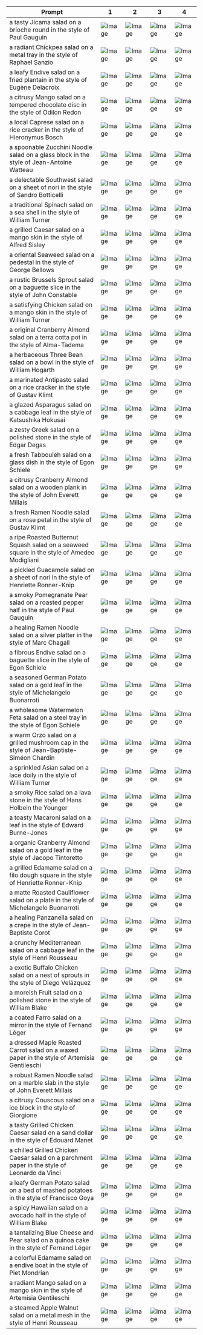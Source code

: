 | Prompt | 1 | 2 | 3 | 4 |
|-|-|-|-|-|
| a tasty Jicama salad on a brioche round in the style of Paul Gauguin | ![Image](https://salad-benchmark-public-assets.s3.us-east-2.amazonaws.com/sdxl/3f383ab0-f1fa-4f6e-be80-d3b1ec941c82-0.jpg) | ![Image](https://salad-benchmark-public-assets.s3.us-east-2.amazonaws.com/sdxl/3f383ab0-f1fa-4f6e-be80-d3b1ec941c82-1.jpg) | ![Image](https://salad-benchmark-public-assets.s3.us-east-2.amazonaws.com/sdxl/3f383ab0-f1fa-4f6e-be80-d3b1ec941c82-2.jpg) | ![Image](https://salad-benchmark-public-assets.s3.us-east-2.amazonaws.com/sdxl/3f383ab0-f1fa-4f6e-be80-d3b1ec941c82-3.jpg) |
| a radiant Chickpea salad on a metal tray in the style of Raphael Sanzio | ![Image](https://salad-benchmark-public-assets.s3.us-east-2.amazonaws.com/sdxl/7358f75f-28ac-4695-a1e3-a6a5235378d9-0.jpg) | ![Image](https://salad-benchmark-public-assets.s3.us-east-2.amazonaws.com/sdxl/7358f75f-28ac-4695-a1e3-a6a5235378d9-1.jpg) | ![Image](https://salad-benchmark-public-assets.s3.us-east-2.amazonaws.com/sdxl/7358f75f-28ac-4695-a1e3-a6a5235378d9-2.jpg) | ![Image](https://salad-benchmark-public-assets.s3.us-east-2.amazonaws.com/sdxl/7358f75f-28ac-4695-a1e3-a6a5235378d9-3.jpg) |
| a leafy Endive salad on a fried plantain in the style of Eugène Delacroix | ![Image](https://salad-benchmark-public-assets.s3.us-east-2.amazonaws.com/sdxl/b40adb65-3f1e-4977-bc30-890a40920926-0.jpg) | ![Image](https://salad-benchmark-public-assets.s3.us-east-2.amazonaws.com/sdxl/b40adb65-3f1e-4977-bc30-890a40920926-1.jpg) | ![Image](https://salad-benchmark-public-assets.s3.us-east-2.amazonaws.com/sdxl/b40adb65-3f1e-4977-bc30-890a40920926-2.jpg) | ![Image](https://salad-benchmark-public-assets.s3.us-east-2.amazonaws.com/sdxl/b40adb65-3f1e-4977-bc30-890a40920926-3.jpg) |
| a citrusy Mango salad on a tempered chocolate disc in the style of Odilon Redon | ![Image](https://salad-benchmark-public-assets.s3.us-east-2.amazonaws.com/sdxl/a35e23bf-000e-4b41-97bf-0d3d50c2ecd1-0.jpg) | ![Image](https://salad-benchmark-public-assets.s3.us-east-2.amazonaws.com/sdxl/a35e23bf-000e-4b41-97bf-0d3d50c2ecd1-1.jpg) | ![Image](https://salad-benchmark-public-assets.s3.us-east-2.amazonaws.com/sdxl/a35e23bf-000e-4b41-97bf-0d3d50c2ecd1-2.jpg) | ![Image](https://salad-benchmark-public-assets.s3.us-east-2.amazonaws.com/sdxl/a35e23bf-000e-4b41-97bf-0d3d50c2ecd1-3.jpg) |
| a local Caprese salad on a rice cracker in the style of Hieronymus Bosch | ![Image](https://salad-benchmark-public-assets.s3.us-east-2.amazonaws.com/sdxl/d654ac85-9fba-4f87-bc5d-e84086335695-0.jpg) | ![Image](https://salad-benchmark-public-assets.s3.us-east-2.amazonaws.com/sdxl/d654ac85-9fba-4f87-bc5d-e84086335695-1.jpg) | ![Image](https://salad-benchmark-public-assets.s3.us-east-2.amazonaws.com/sdxl/d654ac85-9fba-4f87-bc5d-e84086335695-2.jpg) | ![Image](https://salad-benchmark-public-assets.s3.us-east-2.amazonaws.com/sdxl/d654ac85-9fba-4f87-bc5d-e84086335695-3.jpg) |
| a spoonable Zucchini Noodle salad on a glass block in the style of Jean-Antoine Watteau | ![Image](https://salad-benchmark-public-assets.s3.us-east-2.amazonaws.com/sdxl/87eb1f0f-2b0c-4634-91d0-f18d8ad57843-0.jpg) | ![Image](https://salad-benchmark-public-assets.s3.us-east-2.amazonaws.com/sdxl/87eb1f0f-2b0c-4634-91d0-f18d8ad57843-1.jpg) | ![Image](https://salad-benchmark-public-assets.s3.us-east-2.amazonaws.com/sdxl/87eb1f0f-2b0c-4634-91d0-f18d8ad57843-2.jpg) | ![Image](https://salad-benchmark-public-assets.s3.us-east-2.amazonaws.com/sdxl/87eb1f0f-2b0c-4634-91d0-f18d8ad57843-3.jpg) |
| a delectable Southwest salad on a sheet of nori in the style of Sandro Botticelli | ![Image](https://salad-benchmark-public-assets.s3.us-east-2.amazonaws.com/sdxl/48cc4a58-96b4-46dd-89b5-5b3c75f1498e-0.jpg) | ![Image](https://salad-benchmark-public-assets.s3.us-east-2.amazonaws.com/sdxl/48cc4a58-96b4-46dd-89b5-5b3c75f1498e-1.jpg) | ![Image](https://salad-benchmark-public-assets.s3.us-east-2.amazonaws.com/sdxl/48cc4a58-96b4-46dd-89b5-5b3c75f1498e-2.jpg) | ![Image](https://salad-benchmark-public-assets.s3.us-east-2.amazonaws.com/sdxl/48cc4a58-96b4-46dd-89b5-5b3c75f1498e-3.jpg) |
| a traditional Spinach salad on a sea shell in the style of William Turner | ![Image](https://salad-benchmark-public-assets.s3.us-east-2.amazonaws.com/sdxl/9d838ad2-0c32-4d00-9707-0881d779632b-0.jpg) | ![Image](https://salad-benchmark-public-assets.s3.us-east-2.amazonaws.com/sdxl/9d838ad2-0c32-4d00-9707-0881d779632b-1.jpg) | ![Image](https://salad-benchmark-public-assets.s3.us-east-2.amazonaws.com/sdxl/9d838ad2-0c32-4d00-9707-0881d779632b-2.jpg) | ![Image](https://salad-benchmark-public-assets.s3.us-east-2.amazonaws.com/sdxl/9d838ad2-0c32-4d00-9707-0881d779632b-3.jpg) |
| a grilled Caesar salad on a mango skin in the style of Alfred Sisley | ![Image](https://salad-benchmark-public-assets.s3.us-east-2.amazonaws.com/sdxl/7087fe69-0865-4ddc-8d5a-5f04c61f7042-0.jpg) | ![Image](https://salad-benchmark-public-assets.s3.us-east-2.amazonaws.com/sdxl/7087fe69-0865-4ddc-8d5a-5f04c61f7042-1.jpg) | ![Image](https://salad-benchmark-public-assets.s3.us-east-2.amazonaws.com/sdxl/7087fe69-0865-4ddc-8d5a-5f04c61f7042-2.jpg) | ![Image](https://salad-benchmark-public-assets.s3.us-east-2.amazonaws.com/sdxl/7087fe69-0865-4ddc-8d5a-5f04c61f7042-3.jpg) |
| a oriental Seaweed salad on a pedestal in the style of George Bellows | ![Image](https://salad-benchmark-public-assets.s3.us-east-2.amazonaws.com/sdxl/dfff6943-42f3-4b44-803c-5d6ba351e104-0.jpg) | ![Image](https://salad-benchmark-public-assets.s3.us-east-2.amazonaws.com/sdxl/dfff6943-42f3-4b44-803c-5d6ba351e104-1.jpg) | ![Image](https://salad-benchmark-public-assets.s3.us-east-2.amazonaws.com/sdxl/dfff6943-42f3-4b44-803c-5d6ba351e104-2.jpg) | ![Image](https://salad-benchmark-public-assets.s3.us-east-2.amazonaws.com/sdxl/dfff6943-42f3-4b44-803c-5d6ba351e104-3.jpg) |
| a rustic Brussels Sprout salad on a baguette slice in the style of John Constable | ![Image](https://salad-benchmark-public-assets.s3.us-east-2.amazonaws.com/sdxl/f8ea5971-7f32-4ce6-a018-705bdf422991-0.jpg) | ![Image](https://salad-benchmark-public-assets.s3.us-east-2.amazonaws.com/sdxl/f8ea5971-7f32-4ce6-a018-705bdf422991-1.jpg) | ![Image](https://salad-benchmark-public-assets.s3.us-east-2.amazonaws.com/sdxl/f8ea5971-7f32-4ce6-a018-705bdf422991-2.jpg) | ![Image](https://salad-benchmark-public-assets.s3.us-east-2.amazonaws.com/sdxl/f8ea5971-7f32-4ce6-a018-705bdf422991-3.jpg) |
| a satisfying Chicken salad on a mango skin in the style of William Turner | ![Image](https://salad-benchmark-public-assets.s3.us-east-2.amazonaws.com/sdxl/ed4b8619-1115-4e3f-9ed7-a675825f76aa-0.jpg) | ![Image](https://salad-benchmark-public-assets.s3.us-east-2.amazonaws.com/sdxl/ed4b8619-1115-4e3f-9ed7-a675825f76aa-1.jpg) | ![Image](https://salad-benchmark-public-assets.s3.us-east-2.amazonaws.com/sdxl/ed4b8619-1115-4e3f-9ed7-a675825f76aa-2.jpg) | ![Image](https://salad-benchmark-public-assets.s3.us-east-2.amazonaws.com/sdxl/ed4b8619-1115-4e3f-9ed7-a675825f76aa-3.jpg) |
| a original Cranberry Almond salad on a terra cotta pot in the style of Alma-Tadema | ![Image](https://salad-benchmark-public-assets.s3.us-east-2.amazonaws.com/sdxl/5fed1876-3ec8-4272-b4ae-e7cdc7f7574e-0.jpg) | ![Image](https://salad-benchmark-public-assets.s3.us-east-2.amazonaws.com/sdxl/5fed1876-3ec8-4272-b4ae-e7cdc7f7574e-1.jpg) | ![Image](https://salad-benchmark-public-assets.s3.us-east-2.amazonaws.com/sdxl/5fed1876-3ec8-4272-b4ae-e7cdc7f7574e-2.jpg) | ![Image](https://salad-benchmark-public-assets.s3.us-east-2.amazonaws.com/sdxl/5fed1876-3ec8-4272-b4ae-e7cdc7f7574e-3.jpg) |
| a herbaceous Three Bean salad on a bowl in the style of William Hogarth | ![Image](https://salad-benchmark-public-assets.s3.us-east-2.amazonaws.com/sdxl/58211420-85a8-453f-b468-6c43082af041-0.jpg) | ![Image](https://salad-benchmark-public-assets.s3.us-east-2.amazonaws.com/sdxl/58211420-85a8-453f-b468-6c43082af041-1.jpg) | ![Image](https://salad-benchmark-public-assets.s3.us-east-2.amazonaws.com/sdxl/58211420-85a8-453f-b468-6c43082af041-2.jpg) | ![Image](https://salad-benchmark-public-assets.s3.us-east-2.amazonaws.com/sdxl/58211420-85a8-453f-b468-6c43082af041-3.jpg) |
| a marinated Antipasto salad on a rice cracker in the style of Gustav Klimt | ![Image](https://salad-benchmark-public-assets.s3.us-east-2.amazonaws.com/sdxl/040eec65-6da4-438d-8ad8-d5cae5df34fa-0.jpg) | ![Image](https://salad-benchmark-public-assets.s3.us-east-2.amazonaws.com/sdxl/040eec65-6da4-438d-8ad8-d5cae5df34fa-1.jpg) | ![Image](https://salad-benchmark-public-assets.s3.us-east-2.amazonaws.com/sdxl/040eec65-6da4-438d-8ad8-d5cae5df34fa-2.jpg) | ![Image](https://salad-benchmark-public-assets.s3.us-east-2.amazonaws.com/sdxl/040eec65-6da4-438d-8ad8-d5cae5df34fa-3.jpg) |
| a glazed Asparagus salad on a cabbage leaf in the style of Katsushika Hokusai | ![Image](https://salad-benchmark-public-assets.s3.us-east-2.amazonaws.com/sdxl/1d4170af-7527-49a0-87b6-7c5d21a2cdb1-0.jpg) | ![Image](https://salad-benchmark-public-assets.s3.us-east-2.amazonaws.com/sdxl/1d4170af-7527-49a0-87b6-7c5d21a2cdb1-1.jpg) | ![Image](https://salad-benchmark-public-assets.s3.us-east-2.amazonaws.com/sdxl/1d4170af-7527-49a0-87b6-7c5d21a2cdb1-2.jpg) | ![Image](https://salad-benchmark-public-assets.s3.us-east-2.amazonaws.com/sdxl/1d4170af-7527-49a0-87b6-7c5d21a2cdb1-3.jpg) |
| a zesty Greek salad on a polished stone in the style of Edgar Degas | ![Image](https://salad-benchmark-public-assets.s3.us-east-2.amazonaws.com/sdxl/e2d5bfa2-9358-4d74-9707-488972cf9d28-0.jpg) | ![Image](https://salad-benchmark-public-assets.s3.us-east-2.amazonaws.com/sdxl/e2d5bfa2-9358-4d74-9707-488972cf9d28-1.jpg) | ![Image](https://salad-benchmark-public-assets.s3.us-east-2.amazonaws.com/sdxl/e2d5bfa2-9358-4d74-9707-488972cf9d28-2.jpg) | ![Image](https://salad-benchmark-public-assets.s3.us-east-2.amazonaws.com/sdxl/e2d5bfa2-9358-4d74-9707-488972cf9d28-3.jpg) |
| a fresh Tabbouleh salad on a glass dish in the style of Egon Schiele | ![Image](https://salad-benchmark-public-assets.s3.us-east-2.amazonaws.com/sdxl/1f4675cb-de34-4065-bebc-88c64e7b2533-0.jpg) | ![Image](https://salad-benchmark-public-assets.s3.us-east-2.amazonaws.com/sdxl/1f4675cb-de34-4065-bebc-88c64e7b2533-1.jpg) | ![Image](https://salad-benchmark-public-assets.s3.us-east-2.amazonaws.com/sdxl/1f4675cb-de34-4065-bebc-88c64e7b2533-2.jpg) | ![Image](https://salad-benchmark-public-assets.s3.us-east-2.amazonaws.com/sdxl/1f4675cb-de34-4065-bebc-88c64e7b2533-3.jpg) |
| a citrusy Cranberry Almond salad on a wooden plank in the style of John Everett Millais | ![Image](https://salad-benchmark-public-assets.s3.us-east-2.amazonaws.com/sdxl/44d36bb5-18a6-4dd2-9d13-1996ecad49ee-0.jpg) | ![Image](https://salad-benchmark-public-assets.s3.us-east-2.amazonaws.com/sdxl/44d36bb5-18a6-4dd2-9d13-1996ecad49ee-1.jpg) | ![Image](https://salad-benchmark-public-assets.s3.us-east-2.amazonaws.com/sdxl/44d36bb5-18a6-4dd2-9d13-1996ecad49ee-2.jpg) | ![Image](https://salad-benchmark-public-assets.s3.us-east-2.amazonaws.com/sdxl/44d36bb5-18a6-4dd2-9d13-1996ecad49ee-3.jpg) |
| a fresh Ramen Noodle salad on a rose petal in the style of Gustav Klimt | ![Image](https://salad-benchmark-public-assets.s3.us-east-2.amazonaws.com/sdxl/9c30c161-dabb-4aee-a77f-f0e8101c4773-0.jpg) | ![Image](https://salad-benchmark-public-assets.s3.us-east-2.amazonaws.com/sdxl/9c30c161-dabb-4aee-a77f-f0e8101c4773-1.jpg) | ![Image](https://salad-benchmark-public-assets.s3.us-east-2.amazonaws.com/sdxl/9c30c161-dabb-4aee-a77f-f0e8101c4773-2.jpg) | ![Image](https://salad-benchmark-public-assets.s3.us-east-2.amazonaws.com/sdxl/9c30c161-dabb-4aee-a77f-f0e8101c4773-3.jpg) |
| a ripe Roasted Butternut Squash salad on a seaweed square in the style of Amedeo Modigliani | ![Image](https://salad-benchmark-public-assets.s3.us-east-2.amazonaws.com/sdxl/5e90e4b4-2354-4270-8b33-c40faf9676e8-0.jpg) | ![Image](https://salad-benchmark-public-assets.s3.us-east-2.amazonaws.com/sdxl/5e90e4b4-2354-4270-8b33-c40faf9676e8-1.jpg) | ![Image](https://salad-benchmark-public-assets.s3.us-east-2.amazonaws.com/sdxl/5e90e4b4-2354-4270-8b33-c40faf9676e8-2.jpg) | ![Image](https://salad-benchmark-public-assets.s3.us-east-2.amazonaws.com/sdxl/5e90e4b4-2354-4270-8b33-c40faf9676e8-3.jpg) |
| a pickled Guacamole salad on a sheet of nori in the style of Henriette Ronner-Knip | ![Image](https://salad-benchmark-public-assets.s3.us-east-2.amazonaws.com/sdxl/cd3fe9cf-d52a-4435-b62e-14f6d30b62f0-0.jpg) | ![Image](https://salad-benchmark-public-assets.s3.us-east-2.amazonaws.com/sdxl/cd3fe9cf-d52a-4435-b62e-14f6d30b62f0-1.jpg) | ![Image](https://salad-benchmark-public-assets.s3.us-east-2.amazonaws.com/sdxl/cd3fe9cf-d52a-4435-b62e-14f6d30b62f0-2.jpg) | ![Image](https://salad-benchmark-public-assets.s3.us-east-2.amazonaws.com/sdxl/cd3fe9cf-d52a-4435-b62e-14f6d30b62f0-3.jpg) |
| a smoky Pomegranate Pear salad on a roasted pepper half in the style of Paul Gauguin | ![Image](https://salad-benchmark-public-assets.s3.us-east-2.amazonaws.com/sdxl/8aca1e12-69e4-4716-a0e9-eca18e0b48cc-0.jpg) | ![Image](https://salad-benchmark-public-assets.s3.us-east-2.amazonaws.com/sdxl/8aca1e12-69e4-4716-a0e9-eca18e0b48cc-1.jpg) | ![Image](https://salad-benchmark-public-assets.s3.us-east-2.amazonaws.com/sdxl/8aca1e12-69e4-4716-a0e9-eca18e0b48cc-2.jpg) | ![Image](https://salad-benchmark-public-assets.s3.us-east-2.amazonaws.com/sdxl/8aca1e12-69e4-4716-a0e9-eca18e0b48cc-3.jpg) |
| a healing Ramen Noodle salad on a silver platter in the style of Marc Chagall | ![Image](https://salad-benchmark-public-assets.s3.us-east-2.amazonaws.com/sdxl/e9c5100e-8e98-4b74-9971-cce1675de9d3-0.jpg) | ![Image](https://salad-benchmark-public-assets.s3.us-east-2.amazonaws.com/sdxl/e9c5100e-8e98-4b74-9971-cce1675de9d3-1.jpg) | ![Image](https://salad-benchmark-public-assets.s3.us-east-2.amazonaws.com/sdxl/e9c5100e-8e98-4b74-9971-cce1675de9d3-2.jpg) | ![Image](https://salad-benchmark-public-assets.s3.us-east-2.amazonaws.com/sdxl/e9c5100e-8e98-4b74-9971-cce1675de9d3-3.jpg) |
| a fibrous Endive salad on a baguette slice in the style of Egon Schiele | ![Image](https://salad-benchmark-public-assets.s3.us-east-2.amazonaws.com/sdxl/ab8c989f-af10-4e45-869b-adbdc14ca46f-0.jpg) | ![Image](https://salad-benchmark-public-assets.s3.us-east-2.amazonaws.com/sdxl/ab8c989f-af10-4e45-869b-adbdc14ca46f-1.jpg) | ![Image](https://salad-benchmark-public-assets.s3.us-east-2.amazonaws.com/sdxl/ab8c989f-af10-4e45-869b-adbdc14ca46f-2.jpg) | ![Image](https://salad-benchmark-public-assets.s3.us-east-2.amazonaws.com/sdxl/ab8c989f-af10-4e45-869b-adbdc14ca46f-3.jpg) |
| a seasoned German Potato salad on a gold leaf in the style of Michelangelo Buonarroti | ![Image](https://salad-benchmark-public-assets.s3.us-east-2.amazonaws.com/sdxl/9125f95a-a83f-4558-8667-13954a4b7d5d-0.jpg) | ![Image](https://salad-benchmark-public-assets.s3.us-east-2.amazonaws.com/sdxl/9125f95a-a83f-4558-8667-13954a4b7d5d-1.jpg) | ![Image](https://salad-benchmark-public-assets.s3.us-east-2.amazonaws.com/sdxl/9125f95a-a83f-4558-8667-13954a4b7d5d-2.jpg) | ![Image](https://salad-benchmark-public-assets.s3.us-east-2.amazonaws.com/sdxl/9125f95a-a83f-4558-8667-13954a4b7d5d-3.jpg) |
| a wholesome Watermelon Feta salad on a steel tray in the style of Egon Schiele | ![Image](https://salad-benchmark-public-assets.s3.us-east-2.amazonaws.com/sdxl/47126394-c40a-40e1-9626-723963e9f6f7-0.jpg) | ![Image](https://salad-benchmark-public-assets.s3.us-east-2.amazonaws.com/sdxl/47126394-c40a-40e1-9626-723963e9f6f7-1.jpg) | ![Image](https://salad-benchmark-public-assets.s3.us-east-2.amazonaws.com/sdxl/47126394-c40a-40e1-9626-723963e9f6f7-2.jpg) | ![Image](https://salad-benchmark-public-assets.s3.us-east-2.amazonaws.com/sdxl/47126394-c40a-40e1-9626-723963e9f6f7-3.jpg) |
| a warm Orzo salad on a grilled mushroom cap in the style of Jean-Baptiste-Siméon Chardin | ![Image](https://salad-benchmark-public-assets.s3.us-east-2.amazonaws.com/sdxl/e7a4ffad-1709-4070-a7ca-99a0bd93efae-0.jpg) | ![Image](https://salad-benchmark-public-assets.s3.us-east-2.amazonaws.com/sdxl/e7a4ffad-1709-4070-a7ca-99a0bd93efae-1.jpg) | ![Image](https://salad-benchmark-public-assets.s3.us-east-2.amazonaws.com/sdxl/e7a4ffad-1709-4070-a7ca-99a0bd93efae-2.jpg) | ![Image](https://salad-benchmark-public-assets.s3.us-east-2.amazonaws.com/sdxl/e7a4ffad-1709-4070-a7ca-99a0bd93efae-3.jpg) |
| a sprinkled Asian salad on a lace doily in the style of William Turner | ![Image](https://salad-benchmark-public-assets.s3.us-east-2.amazonaws.com/sdxl/60bb88b3-858a-44a5-8858-439d02c095d4-0.jpg) | ![Image](https://salad-benchmark-public-assets.s3.us-east-2.amazonaws.com/sdxl/60bb88b3-858a-44a5-8858-439d02c095d4-1.jpg) | ![Image](https://salad-benchmark-public-assets.s3.us-east-2.amazonaws.com/sdxl/60bb88b3-858a-44a5-8858-439d02c095d4-2.jpg) | ![Image](https://salad-benchmark-public-assets.s3.us-east-2.amazonaws.com/sdxl/60bb88b3-858a-44a5-8858-439d02c095d4-3.jpg) |
| a smoky Rice salad on a lava stone in the style of Hans Holbein the Younger | ![Image](https://salad-benchmark-public-assets.s3.us-east-2.amazonaws.com/sdxl/71c2b552-d5ee-4fbe-b926-ee6970eaeff5-0.jpg) | ![Image](https://salad-benchmark-public-assets.s3.us-east-2.amazonaws.com/sdxl/71c2b552-d5ee-4fbe-b926-ee6970eaeff5-1.jpg) | ![Image](https://salad-benchmark-public-assets.s3.us-east-2.amazonaws.com/sdxl/71c2b552-d5ee-4fbe-b926-ee6970eaeff5-2.jpg) | ![Image](https://salad-benchmark-public-assets.s3.us-east-2.amazonaws.com/sdxl/71c2b552-d5ee-4fbe-b926-ee6970eaeff5-3.jpg) |
| a toasty Macaroni salad on a leaf in the style of Edward Burne-Jones | ![Image](https://salad-benchmark-public-assets.s3.us-east-2.amazonaws.com/sdxl/f8cf0119-6d74-4997-a644-d5db8a75ef4d-0.jpg) | ![Image](https://salad-benchmark-public-assets.s3.us-east-2.amazonaws.com/sdxl/f8cf0119-6d74-4997-a644-d5db8a75ef4d-1.jpg) | ![Image](https://salad-benchmark-public-assets.s3.us-east-2.amazonaws.com/sdxl/f8cf0119-6d74-4997-a644-d5db8a75ef4d-2.jpg) | ![Image](https://salad-benchmark-public-assets.s3.us-east-2.amazonaws.com/sdxl/f8cf0119-6d74-4997-a644-d5db8a75ef4d-3.jpg) |
| a organic Cranberry Almond salad on a gold leaf in the style of Jacopo Tintoretto | ![Image](https://salad-benchmark-public-assets.s3.us-east-2.amazonaws.com/sdxl/260f1dc5-307f-4fcf-b65e-ed6c01793636-0.jpg) | ![Image](https://salad-benchmark-public-assets.s3.us-east-2.amazonaws.com/sdxl/260f1dc5-307f-4fcf-b65e-ed6c01793636-1.jpg) | ![Image](https://salad-benchmark-public-assets.s3.us-east-2.amazonaws.com/sdxl/260f1dc5-307f-4fcf-b65e-ed6c01793636-2.jpg) | ![Image](https://salad-benchmark-public-assets.s3.us-east-2.amazonaws.com/sdxl/260f1dc5-307f-4fcf-b65e-ed6c01793636-3.jpg) |
| a grilled Edamame salad on a filo dough square in the style of Henriette Ronner-Knip | ![Image](https://salad-benchmark-public-assets.s3.us-east-2.amazonaws.com/sdxl/4328db88-c0e8-45b8-a5d4-cd4c08931ca5-0.jpg) | ![Image](https://salad-benchmark-public-assets.s3.us-east-2.amazonaws.com/sdxl/4328db88-c0e8-45b8-a5d4-cd4c08931ca5-1.jpg) | ![Image](https://salad-benchmark-public-assets.s3.us-east-2.amazonaws.com/sdxl/4328db88-c0e8-45b8-a5d4-cd4c08931ca5-2.jpg) | ![Image](https://salad-benchmark-public-assets.s3.us-east-2.amazonaws.com/sdxl/4328db88-c0e8-45b8-a5d4-cd4c08931ca5-3.jpg) |
| a matte Roasted Cauliflower salad on a plate in the style of Michelangelo Buonarroti | ![Image](https://salad-benchmark-public-assets.s3.us-east-2.amazonaws.com/sdxl/cf527d8a-9c04-4719-be34-b62efbfe2afd-0.jpg) | ![Image](https://salad-benchmark-public-assets.s3.us-east-2.amazonaws.com/sdxl/cf527d8a-9c04-4719-be34-b62efbfe2afd-1.jpg) | ![Image](https://salad-benchmark-public-assets.s3.us-east-2.amazonaws.com/sdxl/cf527d8a-9c04-4719-be34-b62efbfe2afd-2.jpg) | ![Image](https://salad-benchmark-public-assets.s3.us-east-2.amazonaws.com/sdxl/cf527d8a-9c04-4719-be34-b62efbfe2afd-3.jpg) |
| a healing Panzanella salad on a crepe in the style of Jean-Baptiste Corot | ![Image](https://salad-benchmark-public-assets.s3.us-east-2.amazonaws.com/sdxl/268847a6-2cf7-4cf1-bea2-8434bf0e2fb6-0.jpg) | ![Image](https://salad-benchmark-public-assets.s3.us-east-2.amazonaws.com/sdxl/268847a6-2cf7-4cf1-bea2-8434bf0e2fb6-1.jpg) | ![Image](https://salad-benchmark-public-assets.s3.us-east-2.amazonaws.com/sdxl/268847a6-2cf7-4cf1-bea2-8434bf0e2fb6-2.jpg) | ![Image](https://salad-benchmark-public-assets.s3.us-east-2.amazonaws.com/sdxl/268847a6-2cf7-4cf1-bea2-8434bf0e2fb6-3.jpg) |
| a crunchy Mediterranean salad on a cabbage leaf in the style of Henri Rousseau | ![Image](https://salad-benchmark-public-assets.s3.us-east-2.amazonaws.com/sdxl/d381bced-4e5e-44dc-a2ec-acff5a6a0a0f-0.jpg) | ![Image](https://salad-benchmark-public-assets.s3.us-east-2.amazonaws.com/sdxl/d381bced-4e5e-44dc-a2ec-acff5a6a0a0f-1.jpg) | ![Image](https://salad-benchmark-public-assets.s3.us-east-2.amazonaws.com/sdxl/d381bced-4e5e-44dc-a2ec-acff5a6a0a0f-2.jpg) | ![Image](https://salad-benchmark-public-assets.s3.us-east-2.amazonaws.com/sdxl/d381bced-4e5e-44dc-a2ec-acff5a6a0a0f-3.jpg) |
| a exotic Buffalo Chicken salad on a nest of sprouts in the style of Diego Velázquez | ![Image](https://salad-benchmark-public-assets.s3.us-east-2.amazonaws.com/sdxl/34c60088-2936-412f-ad4c-4baf91f697d5-0.jpg) | ![Image](https://salad-benchmark-public-assets.s3.us-east-2.amazonaws.com/sdxl/34c60088-2936-412f-ad4c-4baf91f697d5-1.jpg) | ![Image](https://salad-benchmark-public-assets.s3.us-east-2.amazonaws.com/sdxl/34c60088-2936-412f-ad4c-4baf91f697d5-2.jpg) | ![Image](https://salad-benchmark-public-assets.s3.us-east-2.amazonaws.com/sdxl/34c60088-2936-412f-ad4c-4baf91f697d5-3.jpg) |
| a moreish Fruit salad on a polished stone in the style of William Blake | ![Image](https://salad-benchmark-public-assets.s3.us-east-2.amazonaws.com/sdxl/e32203cc-d3c9-4019-842f-093358c08828-0.jpg) | ![Image](https://salad-benchmark-public-assets.s3.us-east-2.amazonaws.com/sdxl/e32203cc-d3c9-4019-842f-093358c08828-1.jpg) | ![Image](https://salad-benchmark-public-assets.s3.us-east-2.amazonaws.com/sdxl/e32203cc-d3c9-4019-842f-093358c08828-2.jpg) | ![Image](https://salad-benchmark-public-assets.s3.us-east-2.amazonaws.com/sdxl/e32203cc-d3c9-4019-842f-093358c08828-3.jpg) |
| a coated Farro salad on a mirror in the style of Fernand Léger | ![Image](https://salad-benchmark-public-assets.s3.us-east-2.amazonaws.com/sdxl/6113386c-76ed-4001-b27b-2324368cb723-0.jpg) | ![Image](https://salad-benchmark-public-assets.s3.us-east-2.amazonaws.com/sdxl/6113386c-76ed-4001-b27b-2324368cb723-1.jpg) | ![Image](https://salad-benchmark-public-assets.s3.us-east-2.amazonaws.com/sdxl/6113386c-76ed-4001-b27b-2324368cb723-2.jpg) | ![Image](https://salad-benchmark-public-assets.s3.us-east-2.amazonaws.com/sdxl/6113386c-76ed-4001-b27b-2324368cb723-3.jpg) |
| a dressed Maple Roasted Carrot salad on a waxed paper in the style of Artemisia Gentileschi | ![Image](https://salad-benchmark-public-assets.s3.us-east-2.amazonaws.com/sdxl/f4ed6511-030e-471e-8ac8-90f95c6dfa98-0.jpg) | ![Image](https://salad-benchmark-public-assets.s3.us-east-2.amazonaws.com/sdxl/f4ed6511-030e-471e-8ac8-90f95c6dfa98-1.jpg) | ![Image](https://salad-benchmark-public-assets.s3.us-east-2.amazonaws.com/sdxl/f4ed6511-030e-471e-8ac8-90f95c6dfa98-2.jpg) | ![Image](https://salad-benchmark-public-assets.s3.us-east-2.amazonaws.com/sdxl/f4ed6511-030e-471e-8ac8-90f95c6dfa98-3.jpg) |
| a robust Ramen Noodle salad on a marble slab in the style of John Everett Millais | ![Image](https://salad-benchmark-public-assets.s3.us-east-2.amazonaws.com/sdxl/5316f00c-e99b-41e9-baf2-2216db5f3a53-0.jpg) | ![Image](https://salad-benchmark-public-assets.s3.us-east-2.amazonaws.com/sdxl/5316f00c-e99b-41e9-baf2-2216db5f3a53-1.jpg) | ![Image](https://salad-benchmark-public-assets.s3.us-east-2.amazonaws.com/sdxl/5316f00c-e99b-41e9-baf2-2216db5f3a53-2.jpg) | ![Image](https://salad-benchmark-public-assets.s3.us-east-2.amazonaws.com/sdxl/5316f00c-e99b-41e9-baf2-2216db5f3a53-3.jpg) |
| a citrusy Couscous salad on a ice block in the style of Giorgione | ![Image](https://salad-benchmark-public-assets.s3.us-east-2.amazonaws.com/sdxl/3e4018c9-6cca-46ee-999c-40a598ad44c3-0.jpg) | ![Image](https://salad-benchmark-public-assets.s3.us-east-2.amazonaws.com/sdxl/3e4018c9-6cca-46ee-999c-40a598ad44c3-1.jpg) | ![Image](https://salad-benchmark-public-assets.s3.us-east-2.amazonaws.com/sdxl/3e4018c9-6cca-46ee-999c-40a598ad44c3-2.jpg) | ![Image](https://salad-benchmark-public-assets.s3.us-east-2.amazonaws.com/sdxl/3e4018c9-6cca-46ee-999c-40a598ad44c3-3.jpg) |
| a tasty Grilled Chicken Caesar salad on a sand dollar in the style of Edouard Manet | ![Image](https://salad-benchmark-public-assets.s3.us-east-2.amazonaws.com/sdxl/cb1ac068-e2f8-4f44-9ed8-b77d5b9bc91d-0.jpg) | ![Image](https://salad-benchmark-public-assets.s3.us-east-2.amazonaws.com/sdxl/cb1ac068-e2f8-4f44-9ed8-b77d5b9bc91d-1.jpg) | ![Image](https://salad-benchmark-public-assets.s3.us-east-2.amazonaws.com/sdxl/cb1ac068-e2f8-4f44-9ed8-b77d5b9bc91d-2.jpg) | ![Image](https://salad-benchmark-public-assets.s3.us-east-2.amazonaws.com/sdxl/cb1ac068-e2f8-4f44-9ed8-b77d5b9bc91d-3.jpg) |
| a chilled Grilled Chicken Caesar salad on a parchment paper in the style of Leonardo da Vinci | ![Image](https://salad-benchmark-public-assets.s3.us-east-2.amazonaws.com/sdxl/61bb4e86-afc4-4f9c-adab-a372f4ec1d00-0.jpg) | ![Image](https://salad-benchmark-public-assets.s3.us-east-2.amazonaws.com/sdxl/61bb4e86-afc4-4f9c-adab-a372f4ec1d00-1.jpg) | ![Image](https://salad-benchmark-public-assets.s3.us-east-2.amazonaws.com/sdxl/61bb4e86-afc4-4f9c-adab-a372f4ec1d00-2.jpg) | ![Image](https://salad-benchmark-public-assets.s3.us-east-2.amazonaws.com/sdxl/61bb4e86-afc4-4f9c-adab-a372f4ec1d00-3.jpg) |
| a leafy German Potato salad on a bed of mashed potatoes in the style of Francisco Goya | ![Image](https://salad-benchmark-public-assets.s3.us-east-2.amazonaws.com/sdxl/2b029c67-a496-44fc-a3ff-0399eb774e67-0.jpg) | ![Image](https://salad-benchmark-public-assets.s3.us-east-2.amazonaws.com/sdxl/2b029c67-a496-44fc-a3ff-0399eb774e67-1.jpg) | ![Image](https://salad-benchmark-public-assets.s3.us-east-2.amazonaws.com/sdxl/2b029c67-a496-44fc-a3ff-0399eb774e67-2.jpg) | ![Image](https://salad-benchmark-public-assets.s3.us-east-2.amazonaws.com/sdxl/2b029c67-a496-44fc-a3ff-0399eb774e67-3.jpg) |
| a spicy Hawaiian salad on a avocado half in the style of William Blake | ![Image](https://salad-benchmark-public-assets.s3.us-east-2.amazonaws.com/sdxl/27abde83-cb24-4a63-8cfa-00f6c25d53db-0.jpg) | ![Image](https://salad-benchmark-public-assets.s3.us-east-2.amazonaws.com/sdxl/27abde83-cb24-4a63-8cfa-00f6c25d53db-1.jpg) | ![Image](https://salad-benchmark-public-assets.s3.us-east-2.amazonaws.com/sdxl/27abde83-cb24-4a63-8cfa-00f6c25d53db-2.jpg) | ![Image](https://salad-benchmark-public-assets.s3.us-east-2.amazonaws.com/sdxl/27abde83-cb24-4a63-8cfa-00f6c25d53db-3.jpg) |
| a tantalizing Blue Cheese and Pear salad on a quinoa cake in the style of Fernand Léger | ![Image](https://salad-benchmark-public-assets.s3.us-east-2.amazonaws.com/sdxl/854af920-acfb-425b-8456-e95ab5dbc825-0.jpg) | ![Image](https://salad-benchmark-public-assets.s3.us-east-2.amazonaws.com/sdxl/854af920-acfb-425b-8456-e95ab5dbc825-1.jpg) | ![Image](https://salad-benchmark-public-assets.s3.us-east-2.amazonaws.com/sdxl/854af920-acfb-425b-8456-e95ab5dbc825-2.jpg) | ![Image](https://salad-benchmark-public-assets.s3.us-east-2.amazonaws.com/sdxl/854af920-acfb-425b-8456-e95ab5dbc825-3.jpg) |
| a colorful Edamame salad on a endive boat in the style of Piet Mondrian | ![Image](https://salad-benchmark-public-assets.s3.us-east-2.amazonaws.com/sdxl/a1a87c75-bc0f-434e-b740-24c7546fd666-0.jpg) | ![Image](https://salad-benchmark-public-assets.s3.us-east-2.amazonaws.com/sdxl/a1a87c75-bc0f-434e-b740-24c7546fd666-1.jpg) | ![Image](https://salad-benchmark-public-assets.s3.us-east-2.amazonaws.com/sdxl/a1a87c75-bc0f-434e-b740-24c7546fd666-2.jpg) | ![Image](https://salad-benchmark-public-assets.s3.us-east-2.amazonaws.com/sdxl/a1a87c75-bc0f-434e-b740-24c7546fd666-3.jpg) |
| a radiant Mango salad on a mango skin in the style of Artemisia Gentileschi | ![Image](https://salad-benchmark-public-assets.s3.us-east-2.amazonaws.com/sdxl/ce393eff-dddd-4aaa-9bcb-d01390078690-0.jpg) | ![Image](https://salad-benchmark-public-assets.s3.us-east-2.amazonaws.com/sdxl/ce393eff-dddd-4aaa-9bcb-d01390078690-1.jpg) | ![Image](https://salad-benchmark-public-assets.s3.us-east-2.amazonaws.com/sdxl/ce393eff-dddd-4aaa-9bcb-d01390078690-2.jpg) | ![Image](https://salad-benchmark-public-assets.s3.us-east-2.amazonaws.com/sdxl/ce393eff-dddd-4aaa-9bcb-d01390078690-3.jpg) |
| a steamed Apple Walnut salad on a metal mesh in the style of Henri Rousseau | ![Image](https://salad-benchmark-public-assets.s3.us-east-2.amazonaws.com/sdxl/c137a398-1fe1-4881-b0e9-ecafae521b22-0.jpg) | ![Image](https://salad-benchmark-public-assets.s3.us-east-2.amazonaws.com/sdxl/c137a398-1fe1-4881-b0e9-ecafae521b22-1.jpg) | ![Image](https://salad-benchmark-public-assets.s3.us-east-2.amazonaws.com/sdxl/c137a398-1fe1-4881-b0e9-ecafae521b22-2.jpg) | ![Image](https://salad-benchmark-public-assets.s3.us-east-2.amazonaws.com/sdxl/c137a398-1fe1-4881-b0e9-ecafae521b22-3.jpg) |
